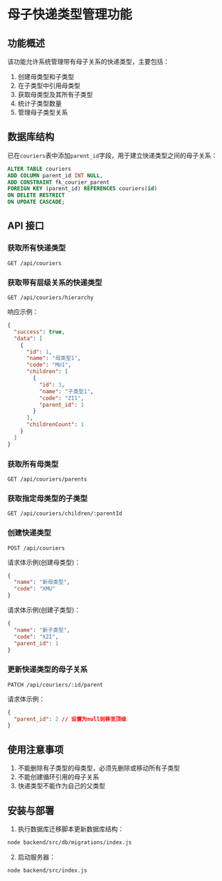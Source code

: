 # 母子快递类型管理功能

## 功能概述

该功能允许系统管理带有母子关系的快递类型，主要包括：

1. 创建母类型和子类型
2. 在子类型中引用母类型
3. 获取母类型及其所有子类型
4. 统计子类型数量
5. 管理母子类型关系

## 数据库结构

已在`couriers`表中添加`parent_id`字段，用于建立快递类型之间的母子关系：

```sql
ALTER TABLE couriers
ADD COLUMN parent_id INT NULL,
ADD CONSTRAINT fk_courier_parent
FOREIGN KEY (parent_id) REFERENCES couriers(id)
ON DELETE RESTRICT
ON UPDATE CASCADE;
```

## API 接口

### 获取所有快递类型

```
GET /api/couriers
```

### 获取带有层级关系的快递类型

```
GET /api/couriers/hierarchy
```

响应示例：

```json
{
  "success": true,
  "data": [
    {
      "id": 1,
      "name": "母类型1",
      "code": "MU1",
      "children": [
        {
          "id": 3,
          "name": "子类型1",
          "code": "ZI1",
          "parent_id": 1
        }
      ],
      "childrenCount": 1
    }
  ]
}
```

### 获取所有母类型

```
GET /api/couriers/parents
```

### 获取指定母类型的子类型

```
GET /api/couriers/children/:parentId
```

### 创建快递类型

```
POST /api/couriers
```

请求体示例(创建母类型)：

```json
{
  "name": "新母类型",
  "code": "XMU"
}
```

请求体示例(创建子类型)：

```json
{
  "name": "新子类型",
  "code": "XZI",
  "parent_id": 1
}
```

### 更新快递类型的母子关系

```
PATCH /api/couriers/:id/parent
```

请求体示例：

```json
{
  "parent_id": 2 // 设置为null则移至顶级
}
```

## 使用注意事项

1. 不能删除有子类型的母类型，必须先删除或移动所有子类型
2. 不能创建循环引用的母子关系
3. 快递类型不能作为自己的父类型

## 安装与部署

1. 执行数据库迁移脚本更新数据库结构：

```bash
node backend/src/db/migrations/index.js
```

2. 启动服务器：

```bash
node backend/src/index.js
```
